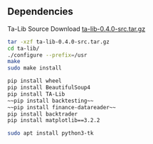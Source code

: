 ## Dependencies
Ta-Lib Source Download [ta-lib-0.4.0-src.tar.gz](https://prdownloads.sourceforge.net/ta-lib/ta-lib-0.4.0-src.tar.gz)
```bash
tar -xzf ta-lib-0.4.0-src.tar.gz
cd ta-lib/
./configure --prefix=/usr
make
sudo make install
```

```bash
pip install wheel
pip install BeautifulSoup4
pip install TA-Lib
~~pip install backtesting~~
~~pip install finance-datareader~~
pip install backtrader
pip install matplotlib==3.2.2
```

```bash
sudo apt install python3-tk
```

